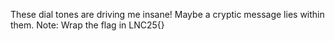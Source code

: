 These dial tones are driving me insane! Maybe a cryptic message lies within them. Note: Wrap the flag in LNC25{}
